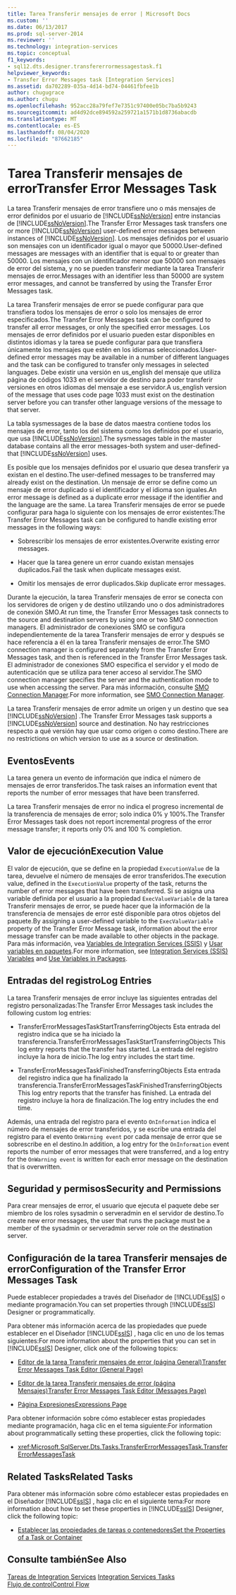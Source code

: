 ```yaml
---
title: Tarea Transferir mensajes de error | Microsoft Docs
ms.custom: ''
ms.date: 06/13/2017
ms.prod: sql-server-2014
ms.reviewer: ''
ms.technology: integration-services
ms.topic: conceptual
f1_keywords:
- sql12.dts.designer.transfererrormessagestask.f1
helpviewer_keywords:
- Transfer Error Messages task [Integration Services]
ms.assetid: da702289-035a-4d14-bd74-04461fbfee1b
author: chugugrace
ms.author: chugu
ms.openlocfilehash: 952acc28a79fef7e7351c97400e05bc7ba5b9243
ms.sourcegitcommit: ad4d92dce894592a259721a1571b1d8736abacdb
ms.translationtype: MT
ms.contentlocale: es-ES
ms.lasthandoff: 08/04/2020
ms.locfileid: "87662185"
---
```

# <a name="transfer-error-messages-task"></a><span data-ttu-id="7d4a9-102">Tarea Transferir mensajes de error</span><span class="sxs-lookup"><span data-stu-id="7d4a9-102">Transfer Error Messages Task</span></span>
  <span data-ttu-id="7d4a9-103">La tarea Transferir mensajes de error transfiere uno o más mensajes de error definidos por el usuario de [!INCLUDE[ssNoVersion](../../includes/ssnoversion-md.md)] entre instancias de [!INCLUDE[ssNoVersion](../../includes/ssnoversion-md.md)].</span><span class="sxs-lookup"><span data-stu-id="7d4a9-103">The Transfer Error Messages task transfers one or more [!INCLUDE[ssNoVersion](../../includes/ssnoversion-md.md)] user-defined error messages between instances of [!INCLUDE[ssNoVersion](../../includes/ssnoversion-md.md)].</span></span> <span data-ttu-id="7d4a9-104">Los mensajes definidos por el usuario son mensajes con un identificador igual o mayor que 50000.</span><span class="sxs-lookup"><span data-stu-id="7d4a9-104">User-defined messages are messages with an identifier that is equal to or greater than 50000.</span></span> <span data-ttu-id="7d4a9-105">Los mensajes con un identificador menor que 50000 son mensajes de error del sistema, y no se pueden transferir mediante la tarea Transferir mensajes de error.</span><span class="sxs-lookup"><span data-stu-id="7d4a9-105">Messages with an identifier less than 50000 are system error messages, and cannot be transferred by using the Transfer Error Messages task.</span></span>  
  
 <span data-ttu-id="7d4a9-106">La tarea Transferir mensajes de error se puede configurar para que transfiera todos los mensajes de error o solo los mensajes de error especificados.</span><span class="sxs-lookup"><span data-stu-id="7d4a9-106">The Transfer Error Messages task can be configured to transfer all error messages, or only the specified error messages.</span></span> <span data-ttu-id="7d4a9-107">Los mensajes de error definidos por el usuario pueden estar disponibles en distintos idiomas y la tarea se puede configurar para que transfiera únicamente los mensajes que estén en los idiomas seleccionados.</span><span class="sxs-lookup"><span data-stu-id="7d4a9-107">User-defined error messages may be available in a number of different languages and the task can be configured to transfer only messages in selected languages.</span></span> <span data-ttu-id="7d4a9-108">Debe existir una versión en us_english del mensaje que utiliza página de códigos 1033 en el servidor de destino para poder transferir versiones en otros idiomas del mensaje a ese servidor.</span><span class="sxs-lookup"><span data-stu-id="7d4a9-108">A us_english version of the message that uses code page 1033 must exist on the destination server before you can transfer other language versions of the message to that server.</span></span>  
  
 <span data-ttu-id="7d4a9-109">La tabla sysmessages de la base de datos maestra contiene todos los mensajes de error, tanto los del sistema como los definidos por el usuario, que usa [!INCLUDE[ssNoVersion](../../includes/ssnoversion-md.md)].</span><span class="sxs-lookup"><span data-stu-id="7d4a9-109">The sysmessages table in the master database contains all the error messages-both system and user-defined-that [!INCLUDE[ssNoVersion](../../includes/ssnoversion-md.md)] uses.</span></span>  
  
 <span data-ttu-id="7d4a9-110">Es posible que los mensajes definidos por el usuario que desea transferir ya existan en el destino.</span><span class="sxs-lookup"><span data-stu-id="7d4a9-110">The user-defined messages to be transferred may already exist on the destination.</span></span> <span data-ttu-id="7d4a9-111">Un mensaje de error se define como un mensaje de error duplicado si el identificador y el idioma son iguales.</span><span class="sxs-lookup"><span data-stu-id="7d4a9-111">An error message is defined as a duplicate error message if the identifier and the language are the same.</span></span> <span data-ttu-id="7d4a9-112">La tarea Transferir mensajes de error se puede configurar para haga lo siguiente con los mensajes de error existentes:</span><span class="sxs-lookup"><span data-stu-id="7d4a9-112">The Transfer Error Messages task can be configured to handle existing error messages in the following ways:</span></span>  
  
-   <span data-ttu-id="7d4a9-113">Sobrescribir los mensajes de error existentes.</span><span class="sxs-lookup"><span data-stu-id="7d4a9-113">Overwrite existing error messages.</span></span>  
  
-   <span data-ttu-id="7d4a9-114">Hacer que la tarea genere un error cuando existan mensajes duplicados.</span><span class="sxs-lookup"><span data-stu-id="7d4a9-114">Fail the task when duplicate messages exist.</span></span>  
  
-   <span data-ttu-id="7d4a9-115">Omitir los mensajes de error duplicados.</span><span class="sxs-lookup"><span data-stu-id="7d4a9-115">Skip duplicate error messages.</span></span>  
  
 <span data-ttu-id="7d4a9-116">Durante la ejecución, la tarea Transferir mensajes de error se conecta con los servidores de origen y de destino utilizando uno o dos administradores de conexión SMO.</span><span class="sxs-lookup"><span data-stu-id="7d4a9-116">At run time, the Transfer Error Messages task connects to the source and destination servers by using one or two SMO connection managers.</span></span> <span data-ttu-id="7d4a9-117">El administrador de conexiones SMO se configura independientemente de la tarea Transferir mensajes de error y después se hace referencia a él en la tarea Transferir mensajes de error.</span><span class="sxs-lookup"><span data-stu-id="7d4a9-117">The SMO connection manager is configured separately from the Transfer Error Messages task, and then is referenced in the Transfer Error Messages task.</span></span> <span data-ttu-id="7d4a9-118">El administrador de conexiones SMO especifica el servidor y el modo de autenticación que se utiliza para tener acceso al servidor.</span><span class="sxs-lookup"><span data-stu-id="7d4a9-118">The SMO connection manager specifies the server and the authentication mode to use when accessing the server.</span></span> <span data-ttu-id="7d4a9-119">Para más información, consulte [SMO Connection Manager](../connection-manager/smo-connection-manager.md).</span><span class="sxs-lookup"><span data-stu-id="7d4a9-119">For more information, see [SMO Connection Manager](../connection-manager/smo-connection-manager.md).</span></span>  
  
 <span data-ttu-id="7d4a9-120">La tarea Transferir mensajes de error admite un origen y un destino que sea [!INCLUDE[ssNoVersion](../../includes/ssnoversion-md.md)] .</span><span class="sxs-lookup"><span data-stu-id="7d4a9-120">The Transfer Error Messages task supports a [!INCLUDE[ssNoVersion](../../includes/ssnoversion-md.md)] source and destination.</span></span> <span data-ttu-id="7d4a9-121">No hay restricciones respecto a qué versión hay que usar como origen o como destino.</span><span class="sxs-lookup"><span data-stu-id="7d4a9-121">There are no restrictions on which version to use as a source or destination.</span></span>  
  
## <a name="events"></a><span data-ttu-id="7d4a9-122">Eventos</span><span class="sxs-lookup"><span data-stu-id="7d4a9-122">Events</span></span>  
 <span data-ttu-id="7d4a9-123">La tarea genera un evento de información que indica el número de mensajes de error transferidos.</span><span class="sxs-lookup"><span data-stu-id="7d4a9-123">The task raises an information event that reports the number of error messages that have been transferred.</span></span>  
  
 <span data-ttu-id="7d4a9-124">La tarea Transferir mensajes de error no indica el progreso incremental de la transferencia de mensajes de error; solo indica 0% y 100%.</span><span class="sxs-lookup"><span data-stu-id="7d4a9-124">The Transfer Error Messages task does not report incremental progress of the error message transfer; it reports only 0% and 100 % completion.</span></span>  
  
## <a name="execution-value"></a><span data-ttu-id="7d4a9-125">Valor de ejecución</span><span class="sxs-lookup"><span data-stu-id="7d4a9-125">Execution Value</span></span>  
 <span data-ttu-id="7d4a9-126">El valor de ejecución, que se define en la propiedad `ExecutionValue` de la tarea, devuelve el número de mensajes de error transferidos.</span><span class="sxs-lookup"><span data-stu-id="7d4a9-126">The execution value, defined in the `ExecutionValue` property of the task, returns the number of error messages that have been transferred.</span></span> <span data-ttu-id="7d4a9-127">Si se asigna una variable definida por el usuario a la propiedad `ExecValueVariable` de la tarea Transferir mensajes de error, se puede hacer que la información de la transferencia de mensajes de error esté disponible para otros objetos del paquete.</span><span class="sxs-lookup"><span data-stu-id="7d4a9-127">By assigning a user-defined variable to the `ExecValueVariable` property of the Transfer Error Message task, information about the error message transfer can be made available to other objects in the package.</span></span> <span data-ttu-id="7d4a9-128">Para más información, vea [Variables de Integration Services &#40;SSIS&#41;](../integration-services-ssis-variables.md) y [Usar variables en paquetes](../use-variables-in-packages.md).</span><span class="sxs-lookup"><span data-stu-id="7d4a9-128">For more information, see [Integration Services &#40;SSIS&#41; Variables](../integration-services-ssis-variables.md) and [Use Variables in Packages](../use-variables-in-packages.md).</span></span>  
  
## <a name="log-entries"></a><span data-ttu-id="7d4a9-129">Entradas del registro</span><span class="sxs-lookup"><span data-stu-id="7d4a9-129">Log Entries</span></span>  
 <span data-ttu-id="7d4a9-130">La tarea Transferir mensajes de error incluye las siguientes entradas del registro personalizadas:</span><span class="sxs-lookup"><span data-stu-id="7d4a9-130">The Transfer Error Messages task includes the following custom log entries:</span></span>  
  
-   <span data-ttu-id="7d4a9-131">TransferErrorMessagesTaskStartTransferringObjects    Esta entrada del registro indica que se ha iniciado la transferencia.</span><span class="sxs-lookup"><span data-stu-id="7d4a9-131">TransferErrorMessagesTaskStartTransferringObjects    This log entry reports that the transfer has started.</span></span> <span data-ttu-id="7d4a9-132">La entrada del registro incluye la hora de inicio.</span><span class="sxs-lookup"><span data-stu-id="7d4a9-132">The log entry includes the start time.</span></span>  
  
-   <span data-ttu-id="7d4a9-133">TransferErrorMessagesTaskFinishedTransferringObjects   Esta entrada del registro indica que ha finalizado la transferencia.</span><span class="sxs-lookup"><span data-stu-id="7d4a9-133">TransferErrorMessagesTaskFinishedTransferringObjects   This log entry reports that the transfer has finished.</span></span> <span data-ttu-id="7d4a9-134">La entrada del registro incluye la hora de finalización.</span><span class="sxs-lookup"><span data-stu-id="7d4a9-134">The log entry includes the end time.</span></span>  
  
 <span data-ttu-id="7d4a9-135">Además, una entrada del registro para el evento `OnInformation` indica el número de mensajes de error transferidos, y se escribe una entrada del registro para el evento `OnWarning event` por cada mensaje de error que se sobrescribe en el destino.</span><span class="sxs-lookup"><span data-stu-id="7d4a9-135">In addition, a log entry for the `OnInformation` event reports the number of error messages that were transferred, and a log entry for the `OnWarning event` is written for each error message on the destination that is overwritten.</span></span>  
  
## <a name="security-and-permissions"></a><span data-ttu-id="7d4a9-136">Seguridad y permisos</span><span class="sxs-lookup"><span data-stu-id="7d4a9-136">Security and Permissions</span></span>  
 <span data-ttu-id="7d4a9-137">Para crear mensajes de error, el usuario que ejecuta el paquete debe ser miembro de los roles sysadmin o serveradmin en el servidor de destino.</span><span class="sxs-lookup"><span data-stu-id="7d4a9-137">To create new error messages, the user that runs the package must be a member of the sysadmin or serveradmin server role on the destination server.</span></span>  
  
## <a name="configuration-of-the-transfer-error-messages-task"></a><span data-ttu-id="7d4a9-138">Configuración de la tarea Transferir mensajes de error</span><span class="sxs-lookup"><span data-stu-id="7d4a9-138">Configuration of the Transfer Error Messages Task</span></span>  
 <span data-ttu-id="7d4a9-139">Puede establecer propiedades a través del Diseñador de [!INCLUDE[ssIS](../../includes/ssis-md.md)] o mediante programación.</span><span class="sxs-lookup"><span data-stu-id="7d4a9-139">You can set properties through [!INCLUDE[ssIS](../../includes/ssis-md.md)] Designer or programmatically.</span></span>  
  
 <span data-ttu-id="7d4a9-140">Para obtener más información acerca de las propiedades que puede establecer en el Diseñador [!INCLUDE[ssIS](../../includes/ssis-md.md)] , haga clic en uno de los temas siguientes:</span><span class="sxs-lookup"><span data-stu-id="7d4a9-140">For more information about the properties that you can set in [!INCLUDE[ssIS](../../includes/ssis-md.md)] Designer, click one of the following topics:</span></span>  
  
-   [<span data-ttu-id="7d4a9-141">Editor de la tarea Transferir mensajes de error &#40;página General&#41;</span><span class="sxs-lookup"><span data-stu-id="7d4a9-141">Transfer Error Messages Task Editor &#40;General Page&#41;</span></span>](../general-page-of-integration-services-designers-options.md)  
  
-   [<span data-ttu-id="7d4a9-142">Editor de la tarea Transferir mensajes de error &#40;página Mensajes&#41;</span><span class="sxs-lookup"><span data-stu-id="7d4a9-142">Transfer Error Messages Task Editor &#40;Messages Page&#41;</span></span>](../transfer-error-messages-task-editor-messages-page.md)  
  
-   [<span data-ttu-id="7d4a9-143">Página Expresiones</span><span class="sxs-lookup"><span data-stu-id="7d4a9-143">Expressions Page</span></span>](../expressions/expressions-page.md)  
  
 <span data-ttu-id="7d4a9-144">Para obtener información sobre cómo establecer estas propiedades mediante programación, haga clic en el tema siguiente:</span><span class="sxs-lookup"><span data-stu-id="7d4a9-144">For information about programmatically setting these properties, click the following topic:</span></span>  
  
-   <xref:Microsoft.SqlServer.Dts.Tasks.TransferErrorMessagesTask.TransferErrorMessagesTask>  
  
## <a name="related-tasks"></a><span data-ttu-id="7d4a9-145">Related Tasks</span><span class="sxs-lookup"><span data-stu-id="7d4a9-145">Related Tasks</span></span>  
 <span data-ttu-id="7d4a9-146">Para obtener más información sobre cómo establecer estas propiedades en el Diseñador [!INCLUDE[ssIS](../../includes/ssis-md.md)] , haga clic en el siguiente tema:</span><span class="sxs-lookup"><span data-stu-id="7d4a9-146">For more information about how to set these properties in [!INCLUDE[ssIS](../../includes/ssis-md.md)] Designer, click the following topic:</span></span>  
  
-   [<span data-ttu-id="7d4a9-147">Establecer las propiedades de tareas o contenedores</span><span class="sxs-lookup"><span data-stu-id="7d4a9-147">Set the Properties of a Task or Container</span></span>](../set-the-properties-of-a-task-or-container.md)  
  
## <a name="see-also"></a><span data-ttu-id="7d4a9-148">Consulte también</span><span class="sxs-lookup"><span data-stu-id="7d4a9-148">See Also</span></span>  
 <span data-ttu-id="7d4a9-149">[Tareas de Integration Services](integration-services-tasks.md) </span><span class="sxs-lookup"><span data-stu-id="7d4a9-149">[Integration Services Tasks](integration-services-tasks.md) </span></span>  
 [<span data-ttu-id="7d4a9-150">Flujo de control</span><span class="sxs-lookup"><span data-stu-id="7d4a9-150">Control Flow</span></span>](control-flow.md)  
  
  
